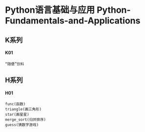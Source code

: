 # Python语言基础与应用 Python-Fundamentals-and-Applications
## K系列

#### K01
```
“随便”饮料
```

## H系列

#### H01
```
func(函数)
triangle(画三角形)
star(画星星)
merge_sort(归并排序)
guess(猜数字游戏)
```


